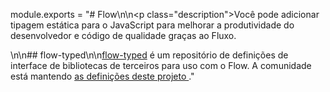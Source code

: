 module.exports = "# Flow\n\n<p class=\"description\">Você pode adicionar tipagem estática para o JavaScript para melhorar a produtividade do desenvolvedor e código de qualidade graças ao Fluxo.</p>\n\n## flow-typed\n\n[flow-typed](https://github.com/flowtype/flow-typed) é um repositório de definições de interface de bibliotecas de terceiros para uso com o Flow. A comunidade está mantendo [ as definições deste projeto ](https://github.com/flow-typed/flow-typed/tree/master/definitions/npm/%40material-ui)."